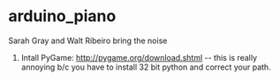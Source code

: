 arduino_piano
=============

Sarah Gray and Walt Ribeiro bring the noise

1. Intall PyGame: http://pygame.org/download.shtml
 -- this is really annoying b/c you have to install 32 bit python and correct your path. 